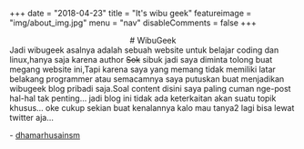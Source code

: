 +++
date = "2018-04-23"
title = "It's wibu geek"
featureimage = "img/about_img.jpg"
menu = "nav"
disableComments = false
+++
<center>
# WibuGeek
</center>
Jadi wibugeek asalnya adalah sebuah website untuk belajar coding dan linux,hanya saja karena author <s>Sok</s> sibuk jadi saya diminta tolong buat megang website ini,Tapi karena saya yang memang tidak memiliki latar belakang programmer atau semacamnya saya putuskan buat menjadikan wibugeek blog pribadi saja.Soal content disini saya paling cuman nge-post hal-hal tak penting… jadi blog ini tidak ada keterkaitan akan suatu topik khusus… oke cukup sekian buat kenalannya kalo mau tanya2 lagi bisa lewat twitter aja… 

\- [dhamarhusainsm](https://www.twitter.com/dhamarhusainsm)
